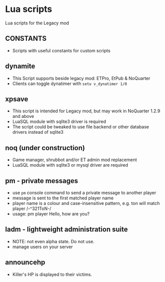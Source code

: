# Lua scripts

Lua scripts for the Legacy mod


## CONSTANTS

* Scripts with useful constants for custom scripts


## dynamite

* This Script supports beside legacy mod: ETPro, EtPub & NoQuarter
* Clients can toggle dynatimer with `setu v_dynatimer 1/0`

## xpsave

* This script is intended for Legacy mod, but may work in NoQuarter 1.2.9 and above
* LuaSQL module with sqlite3 driver is required
* The script could be tweaked to use file backend or other database drivers instead of sqlite3

## noq (under construction)

* Game manager, shrubbot and/or ET admin mod replacement
* LuaSQL module with sqlite3 or mysql driver are required

## pm - private messages

* use ```pm``` console command to send a private message to another player
* message is sent to the first matched player name
* player name is a colour and case-insensitive pattern, e.g. ton will match player /-^321ToN-/
* usage: pm player Hello, how are you?

## ladm - lightweight administration suite

* NOTE: not even alpha state. Do not use.
* manage users on your server

## announcehp

* Killer's HP is displayed to their victims.
